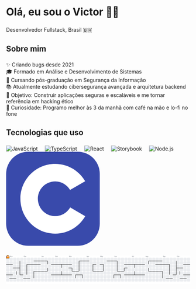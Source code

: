 <h1 align="left">Olá, eu sou o Victor ✌🏻</h1>

###

<p align="left">Desenvolvedor Fullstack, Brasil 🇧🇷</p>

###

<h2 align="left">Sobre mim</h2>

###

<p align="left">
✨ Criando bugs desde 2021<br>
🎓 Formado em Análise e Desenvolvimento de Sistemas<br>
🔐 Cursando pós-graduação em Segurança da Informação<br>
📚 Atualmente estudando cibersegurança avançada e arquitetura backend<br>
🎯 Objetivo: Construir aplicações seguras e escaláveis e me tornar referência em hacking ético<br>
🎲 Curiosidade: Programo melhor às 3 da manhã com café na mão e lo-fi no fone
</p>

###

<h2 align="left">Tecnologias que uso</h2>

###

<div align="left">
  <img src="https://cdn.jsdelivr.net/gh/devicons/devicon/icons/javascript/javascript-original.svg" height="40" alt="JavaScript" />
  <img width="12" />
  <img src="https://cdn.jsdelivr.net/gh/devicons/devicon/icons/typescript/typescript-original.svg" height="40" alt="TypeScript" />
  <img width="12" />
  <img src="https://cdn.jsdelivr.net/gh/devicons/devicon/icons/react/react-original.svg" height="40" alt="React" />
  <img width="12" />
  <img src="https://cdn.jsdelivr.net/gh/devicons/devicon/icons/storybook/storybook-original.svg" height="40" alt="Storybook" />
  <img width="12" />
  <img src="https://cdn.jsdelivr.net/gh/devicons/devicon/icons/nodejs/nodejs-original.svg" height="40" alt="Node.js" />
  <svg width="256" height="256" viewBox="0 0 256 256" fill="none" xmlns="http://www.w3.org/2000/svg">
<rect width="256" height="256" rx="60" fill="#394AAB"/>
<path d="M134.001 33C169.144 33 199.828 52.0863 216.262 80.4561L216.102 80.183L174.753 103.991C166.607 90.1977 151.672 80.8892 134.54 80.6975L134.001 80.6945C107.875 80.6945 86.6945 101.874 86.6945 127.999C86.6945 136.543 88.9723 144.552 92.9335 151.469C101.088 165.704 116.416 175.306 134.001 175.306C151.693 175.306 167.109 165.582 175.222 151.195L175.025 151.54L216.311 175.458C200.057 203.588 169.794 222.615 135.059 222.994L134.001 223C98.746 223 67.9753 203.796 51.582 175.276C43.5791 161.353 39 145.212 39 127.999C39 75.5334 81.5323 33 134.001 33Z" fill="white"/>
</svg>
</div>

###


<picture>
  <source media="(prefers-color-scheme: dark)" srcset="https://raw.githubusercontent.com/VicorVasconcelos/VicorVasconcelos/output/pacman-contribution-graph-dark.svg">
  <source media="(prefers-color-scheme: light)" srcset="https://raw.githubusercontent.com/VicorVasconcelos/VicorVasconcelos/output/pacman-contribution-graph.svg">
  <img alt="Gráfico estilo Pac‑Man" src="https://raw.githubusercontent.com/VicorVasconcelos/VicorVasconcelos/output/pacman-contribution-graph.svg">
</picture>
